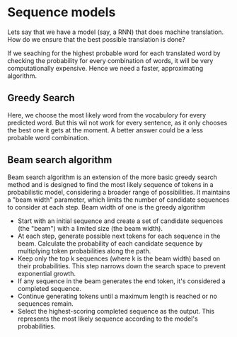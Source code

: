 # Sequence models
Lets say that we have a model (say, a RNN) that does machine translation. How do we ensure that the best possible translation is done?

If we seaching for the highest probable word for each translated word by checking the probability for every combination of words, it will be very computationally expensive. Hence we need a faster, approximating algorithm. 

## Greedy Search
Here, we choose the most likely word from the vocabulory for every predicted word. But this wil not work for every sentence, as it only chooses the best one it gets at the moment. A better answer could be a less probable word combination.

## Beam search algorithm
Beam search algorithm is an extension of the more basic greedy search method and is designed to find the most likely sequence of tokens in a probabilistic model, considering a broader range of possibilities. It maintains a "beam width" parameter, which limits the number of candidate sequences to consider at each step. Beam width of one is the greedy algorithm

- Start with an initial sequence and create a set of candidate sequences (the "beam") with a limited size (the beam width).
- At each step, generate possible next tokens for each sequence in the beam. Calculate the probability of each candidate sequence by multiplying token probabilities along the path.
- Keep only the top k sequences (where k is the beam width) based on their probabilities. This step narrows down the search space to prevent exponential growth.
- If any sequence in the beam generates the end token, it's considered a completed sequence.
- Continue generating tokens until a maximum length is reached or no sequences remain.
- Select the highest-scoring completed sequence as the output. This represents the most likely sequence according to the model's probabilities.

